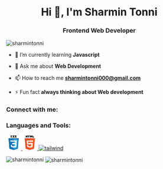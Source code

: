 <h1 align="center">Hi 👋, I'm Sharmin Tonni</h1>
<h3 align="center">Frontend Web Developer</h3>

<p align="left"> <img src="https://komarev.com/ghpvc/?username=sharmintonni&label=Profile%20views&color=0e75b6&style=flat" alt="sharmintonni" /> </p>

- 🌱 I’m currently learning **Javascript**

- 💬 Ask me about **Web Development**

- 📫 How to reach me **sharmintonni000@gmail.com**

- ⚡ Fun fact **always thinking about Web development**

<h3 align="left">Connect with me:</h3>
<p align="left">
</p>

<h3 align="left">Languages and Tools:</h3>
<p align="left"> <a href="https://www.w3schools.com/css/" target="_blank" rel="noreferrer"> <img src="https://raw.githubusercontent.com/devicons/devicon/master/icons/css3/css3-original-wordmark.svg" alt="css3" width="40" height="40"/> </a> <a href="https://www.w3.org/html/" target="_blank" rel="noreferrer"> <img src="https://raw.githubusercontent.com/devicons/devicon/master/icons/html5/html5-original-wordmark.svg" alt="html5" width="40" height="40"/> </a> <a href="https://tailwindcss.com/" target="_blank" rel="noreferrer"> <img src="https://www.vectorlogo.zone/logos/tailwindcss/tailwindcss-icon.svg" alt="tailwind" width="40" height="40"/> </a> </p>

<p><img align="left" src="https://github-readme-stats.vercel.app/api/top-langs?username=sharmintonni&show_icons=true&locale=en&layout=compact" alt="sharmintonni" /></p>

<p>&nbsp;<img align="center" src="https://github-readme-stats.vercel.app/api?username=sharmintonni&show_icons=true&locale=en" alt="sharmintonni" /></p>

